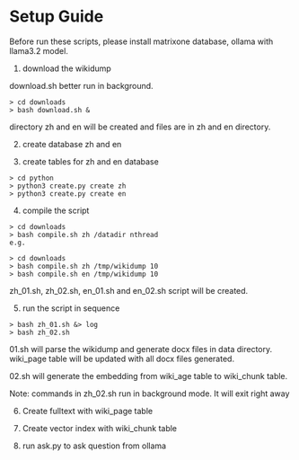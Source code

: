 # Setup Guide

Before run these scripts, please install matrixone database, ollama with llama3.2 model.

1. download the wikidump

download.sh better run in background.

```
> cd downloads 
> bash download.sh &
```

directory zh and en will be created and files are in zh and en directory.

2. create database zh and en

3. create tables for zh and en database

```
> cd python
> python3 create.py create zh
> python3 create.py create en
```

4. compile the script

```
> cd downloads
> bash compile.sh zh /datadir nthread
e.g.

> cd downloads
> bash compile.sh zh /tmp/wikidump 10
> bash compile.sh en /tmp/wikidump 10
```
zh_01.sh, zh_02.sh, en_01.sh and en_02.sh script will be created.

5. run the script in sequence

```
> bash zh_01.sh &> log
> bash zh_02.sh
```

01.sh will parse the wikidump and generate docx files in data directory.
wiki_page table will be updated with all docx files generated.

02.sh will generate the embedding from wiki_age table to wiki_chunk table.

Note: commands in zh_02.sh run in background mode. It will exit right away

6. Create fulltext with wiki_page table

7. Create vector index with wiki_chunk table

8. run ask.py to ask question from ollama
